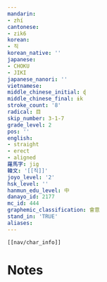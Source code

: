 ```yaml
---
mandarin:
- zhí
cantonese:
- zik6
korean:
- 직
korean_native: ''
japanese:
- CHOKU
- JIKI
japanese_nanori: ''
vietnamese:
middle_chinese_initial: ɖ
middle_chinese_final: ɨk
stroke_count: '8'
radical: 目
skip_number: 3-1-7
grade_level: 2
pos: ''
english:
- straight
- erect
- aligned
羅馬字: jig
韓文: '[[직]]'
joyo_level: '2'
hsk_level: ''
hanmun_edu_level: 中
danayo_id: 2177
mc_id: 444
graphemic_classification: 會意
stand_in: 'TRUE'
aliases:
---
```

```meta-bind-embed
[[nav/char_info]]
```

# Notes
